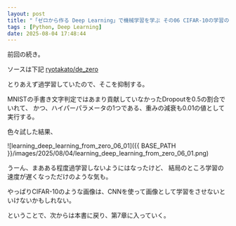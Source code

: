 ```yaml
---
layout: post
title: "「ゼロから作る Deep Learning」で機械学習を学ぶ その06 CIFAR-10の学習の過学習を抑制"
tags : [Python, Deep Learning]
date: 2025-08-04 17:48:44
---
```



前回の続き。

ソースは下記
[ryotakato/de_zero](https://github.com/ryotakato/de_zero)


とりあえず過学習していたので、そこを抑制する。

MNISTの手書き文字判定ではあまり貢献していなかったDropoutを0.5の割合でいれて、
かつ、ハイパーパラメータの1つである、重みの減衰も0.01の値として実行する。



色々試した結果、



![learning_deep_learning_from_zero_06_01]({{ BASE_PATH }}/images/2025/08/04/learning_deep_learning_from_zero_06_01.png)




うーん、まあある程度過学習しないようにはなったけど、
結局のところ学習の速度が遅くなっただけのような気も。

やっぱりCIFAR-10のような画像は、CNNを使って画像として学習をさせないといけないかもしれない。


ということで、次からは本書に戻り、第7章に入っていく。

